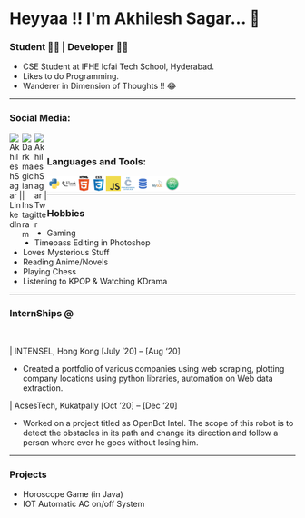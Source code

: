  <h1> Heyyaa !! I'm Akhilesh Sagar... 👋 </h1>

### Student 👨‍🎓 | Developer 👨‍💻

-  CSE Student at IFHE Icfai Tech School, Hyderabad.
-  Likes to do Programming.
-  Wanderer in Dimension of Thoughts !! 😂

---

### Social Media:

[<img align="left" alt="AkhileshSagar | LinkedIn" width="22px" src="https://cdn.jsdelivr.net/npm/simple-icons@v3/icons/linkedin.svg" />][linkedin]
[<img align="left" alt="Darkmagician | Instagram" width="22px" src="https://cdn.jsdelivr.net/npm/simple-icons@v3/icons/instagram.svg" />][instagram]
[<img align="left" alt="AkhileshSagar | Twitter" width="22px" src="https://cdn.jsdelivr.net/npm/simple-icons@v3/icons/twitter.svg" />][twitter]

<br>


### Languages and Tools:

<img align="left" alt="Python" width="26px" src="https://raw.githubusercontent.com/github/explore/80688e429a7d4ef2fca1e82350fe8e3517d3494d/topics/python/python.png" />
<img align="left" alt="flask" width="26px" src="https://raw.githubusercontent.com/github/explore/80688e429a7d4ef2fca1e82350fe8e3517d3494d/topics/flask/flask.png" />
<img align="left" alt="HTML5" width="26px" src="https://raw.githubusercontent.com/github/explore/80688e429a7d4ef2fca1e82350fe8e3517d3494d/topics/html/html.png" />
<img align="left" alt="CSS3" width="26px" src="https://raw.githubusercontent.com/github/explore/80688e429a7d4ef2fca1e82350fe8e3517d3494d/topics/css/css.png" />
<img align="left" alt="JavaScript" width="26px" src="https://raw.githubusercontent.com/github/explore/80688e429a7d4ef2fca1e82350fe8e3517d3494d/topics/javascript/javascript.png" />
<img align="left" alt="C" width="26px" src="https://raw.githubusercontent.com/github/explore/80688e429a7d4ef2fca1e82350fe8e3517d3494d/topics/c/c.png" />
<img align="left" alt="SQL" width="26px" src="https://raw.githubusercontent.com/github/explore/80688e429a7d4ef2fca1e82350fe8e3517d3494d/topics/sql/sql.png" />
<img align="left" alt="MySQL" width="26px" src="https://raw.githubusercontent.com/github/explore/80688e429a7d4ef2fca1e82350fe8e3517d3494d/topics/mysql/mysql.png" />
<img align="left" alt="Atom" width="26px" src="https://raw.githubusercontent.com/github/explore/80688e429a7d4ef2fca1e82350fe8e3517d3494d/topics/atom/atom.png" />


<br>



---

### Hobbies

- Gaming 
- Timepass Editing in Photoshop
- Loves Mysterious Stuff
- Reading Anime/Novels
- Playing Chess
- Listening to KPOP & Watching KDrama

---

### InternShips @

<br>

| INTENSEL, Hong Kong [July ’20] – [Aug ‘20]
- Created a portfolio of various companies using web scraping, plotting company locations using python libraries, automation on Web data extraction.

| AcsesTech, Kukatpally [Oct ’20] – [Dec ‘20]
- Worked on a project titled as OpenBot Intel. The scope of this robot is to detect the obstacles in its path and change its direction and follow a person where ever he goes without losing him.

---

### Projects

- Horoscope Game (in Java) 
- IOT Automatic AC on/off System

[linkedin]: https://www.linkedin.com/in/akhileshsagar30/
[instagram]: https://www.instagram.com/__dark_magician_/
[twitter]: https://twitter.com/Akhil_1126

